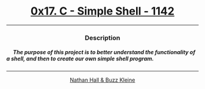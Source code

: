 # [<center>0x17. C - Simple Shell - 1142</center>](https://intranet.hbtn.io/projects/1142)
 ---
 ### <center>Description</center> 
 ##### &emsp; The purpose of this project is to better understand the functionality of a shell, and then to create our own simple shell program.
 ---
 [<center>Nathan Hall & Buzz Kleine</center>](github.com/conkobar)
